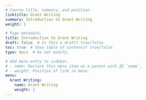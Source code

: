 ```yaml
---
# Course title, summary, and position.
linktitle: Grant Writing
summary: Introduction to Grant Writing
weight: 1

# Page metadata.
title: Introduction to Grant Writing
draft: false  # Is this a draft? true/false
toc: true  # Show table of contents? true/false
type: docs  # Do not modify.

# Add menu entry to sidebar.
# - name: Declare this menu item as a parent with ID `name`.
# - weight: Position of link in menu.
menu:
  Grant Writing:
    name: Grant Writing
    weight: 1
---
```


